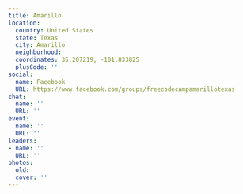 ```yaml
---
title: Amarillo
location:
  country: United States
  state: Texas
  city: Amarillo
  neighborhood: 
  coordinates: 35.207219, -101.833825
  plusCode: ''
social:
  name: Facebook
  URL: https://www.facebook.com/groups/freecodecampamarillotexas
chat:
  name: ''
  URL: ''
event:
  name: ''
  URL: ''
leaders:
- name: ''
  URL: ''
photos:
  old: 
  cover: ''
---
```

